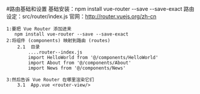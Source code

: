 #路由基础和设置
    基础安装：npm install vue-router --save --save-exact
    路由设定：src/router/index.js
    官网：http://router.vuejs.org/zh-cn

    1:要把 Vue Router 添加进来
       npm install vue-router --save --save-exact
    2:将组件 (components) 映射到路由 (routes)
        2.1  目录
            ....router--index.js
            import HelloWorld from '@/components/HelloWorld'
            import About from '@/components/About'
            import News from '@/components/News'

    3:然后告诉 Vue Router 在哪里渲染它们
        3.1  App.vue <router-view/>